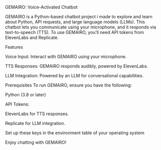 GEMAIRO: Voice-Activated Chatbot

GEMAIRO is a Python-based chatbot project i made to explore and learn about Python, API requests, and large language models (LLMs). This chatbot lets you communicate using your microphone, and it responds via text-to-speech (TTS). To use GEMAIRO, you’ll need API tokens from ElevenLabs and Replicate.


Features

Voice Input: Interact with GEMAIRO using your microphone.

TTS Responses: GEMAIRO responds audibly, powered by ElevenLabs.

LLM Integration: Powered by an LLM for conversational capabilities.


Prerequisites
To run GEMAIRO, ensure you have the following:

Python (3.8 or later)


API Tokens:

ElevenLabs for TTS responses.

Replicate for LLM integration.

Set up these keys in the environment table of your operating system

Enjoy chatting with GEMAIRO!
